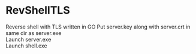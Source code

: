 # RevShellTLS
Reverse shell with TLS written in GO
Put server.key along with server.crt in same dir as server.exe  
Launch server.exe  
Launch shell.exe  
